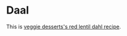 # Daal

This is [veggie desserts's red lentil dahl recipe](https://veggiedesserts.com/red-lentil-dahl).

